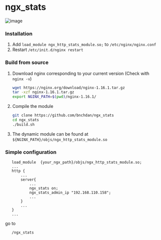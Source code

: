 # ngx_stats

![image](https://user-images.githubusercontent.com/30780133/208644100-b586a7e4-47bc-4c89-87e3-f98124267789.png)


### Installation

1. Add `load_module ngx_http_stats_module.so;` to `/etc/nginx/nginx.conf`
1. Restart `/etc/init.d/nginx restart`

### Build from source

1. Download nginx corresponding to your current version (Check with `nginx -v`)
    ```bash
   wget https://nginx.org/download/nginx-1.16.1.tar.gz
   tar -xzf nginx-1.16.1.tar.gz
   export NGINX_PATH=$(pwd)/nginx-1.16.1/
    ```
2. Compile the module
    ```bash
    git clone https://github.com/bnchdan/ngx_stats
    cd ngx_stats
    ./build.sh
    ```
3. The dynamic module can be found at `${NGINX_PATH}/objs/ngx_http_stats_module.so`

### Simple configuration
 ```
    load_module  {your_ngx_path}/objs/ngx_http_stats_module.so;
    ...
    http {
        ...
        server{
            ...
            ngx_stats on;   
            ngx_stats_admin_ip "192.168.110.158";   
            ...
        }
        ...
    }
    ...
 
 ```
 
 go to 
 ```
    /ngx_stats
 ```
